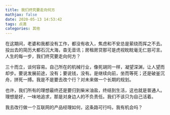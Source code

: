 ```yaml
---
title: 我们终究要走向何方
mathjax: false
date: 2020-05-13 14:53:42
tags: 点滴
categories: 其他
---
```


在这期间，老婆和我都没有工作，都没有收入，焦虑和不安总是萦绕而挥之不去。投出去的简历大都石沉大海，杳无音讯；房租房贷那可是虎视眈眈毫无仁慈可言。人生的每一步，我们终究要走向何方？

<!--more-->

三十而立，谈何容易。自己所在的机械行业，像死胡同一样，凝望深渊，让人望而却步。要说发展前途，没有；要说钱，没有。是继续向前，坐而等死；还是破釜沉舟，拼死一搏。我是不是要去改个行？对未来做一个长期的规划。

也许，我们所有的理想最终还是要归到柴米油盐，终结到生活，这也就是普通人。理想是好，一味地追求，那是对身边人的不负责任。我们不该只为自己活着。

我去改行做一个互联网的产品经理如何，这条路可行吗，我有机会吗？


<!--
<hr/>
<span style="color:gray;font-size:12px">
参考： 
1.[link-01]()
2.[link-02]()
3.[link-03]()
</span>
-->